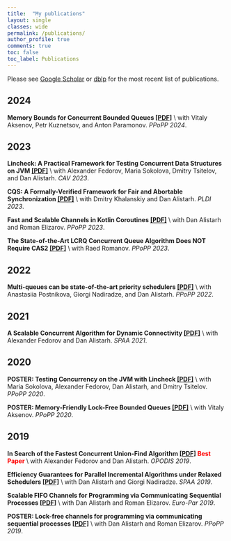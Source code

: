 ```yaml
---
title:  "My publications"
layout: single
classes: wide
permalink: /publications/
author_profile: true
comments: true
toc: false
toc_label: Publications
---
```


Please see [Google Scholar](https://scholar.google.com/citations?user=6ehffhoAAAAJ&hl=en) or [dblp](https://dblp.org/pid/235/2563.html) for the most recent list of publications.

## 2024

**Memory Bounds for Concurrent Bounded Queues [\[PDF\]](/publications/ppopp24-bounded-queues.pdf)** <a id="ppopp24-bounded-queues"/>\\
with Vitaly Aksenov, Petr Kuznetsov, and Anton Paramonov. *PPoPP 2024*.

## 2023

**Lincheck: A Practical Framework for Testing Concurrent Data Structures on JVM [\[PDF\]](/publications/cav23-lincheck.pdf)** <a id="cav23-lincheck"/>\\
with Alexander Fedorov, Maria Sokolova, Dmitry Tsitelov, and Dan Alistarh. *CAV 2023*.

**CQS: A Formally-Verified Framework for Fair and Abortable Synchronization [\[PDF\]](/publications/pldi23-cqs.pdf)** <a id="pldi23-cqs"/>\\
with Dmitry Khalanskiy and Dan Alistarh. *PLDI 2023*.

**Fast and Scalable Channels in Kotlin Coroutines [\[PDF\]](/publications/ppopp23-channels.pdf)** <a id="ppopp23-channels"/>\\
with Dan Alistarh and Roman Elizarov. *PPoPP 2023*.

**The State-of-the-Art LCRQ Concurrent Queue Algorithm Does NOT Require CAS2 [\[PDF\]](/publications/ppopp23-lprq.pdf)** <a id="ppopp23-lprq"/>\\
with Raed Romanov. *PPoPP 2023*.


## 2022

**Multi-queues can be state-of-the-art priority schedulers [\[PDF\]](/publications/ppopp22-smq.pdf)** <a id="ppopp22-smq"/>\\
with Anastasiia Postnikova, Giorgi Nadiradze, and Dan Alistarh. *PPoPP 2022*.

## 2021

**A Scalable Concurrent Algorithm for Dynamic Connectivity [\[PDF\]](/publications/spaa21-dynamic-connectivity.pdf)** <a id="spaa21-dynamic-connectivity"/>\\
with Alexander Fedorov and Dan Alistarh. *SPAA 2021*.


## 2020

**POSTER: Testing Concurrency on the JVM with Lincheck [\[PDF\]](/publications/ppopp20-lincheck.pdf)** <a id="ppopp20-lincheck"/>\\
with Maria Sokolova, Alexander Fedorov, Dan Alistarh, and Dmitry Tsitelov. *PPoPP 2020*.

**POSTER: Memory-Friendly Lock-Free Bounded Queues [\[PDF\]](/publications/ppopp20-queues.pdf)** <a id="ppopp20-bounded-queues"/>\\
with Vitaly Aksenov. *PPoPP 2020*.


## 2019

**In Search of the Fastest Concurrent Union-Find Algorithm [\[PDF\]](/publications/opodis19-dsu.pdf) <span style="color: red">Best Paper</span>** <a id="opodis19-union-find"/>\\
with Alexander Fedorov and Dan Alistarh. *OPODIS 2019*.

**Efficiency Guarantees for Parallel Incremental Algorithms under Relaxed Schedulers [\[PDF\]](/publications/spaa19-relaxed-schedulers.pdf)** <a id="spaa19-mq"/>\\
with Dan Alistarh and Giorgi Nadiradze. *SPAA 2019*.

**Scalable FIFO Channels for Programming via Communicating Sequential Processes [\[PDF\]](/publications/europar19-channels.pdf)** <a id="europar19-channels"/>\\
with Dan Alistarh and Roman Elizarov. *Euro-Par 2019*.

**POSTER: Lock-free channels for programming via communicating sequential processes [\[PDF\]](/publications/ppopp19-channels.pdf)** <a id="ppopp19-channels"/>\\
with Dan Alistarh and Roman Elizarov. *PPoPP 2019*.
